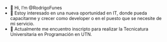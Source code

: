 - 👋 Hi, I’m @RodrigoFunes
- 👀 Estoy interesado en una nueva oportunidad en IT, donde pueda capacitarme y crecer como developer o en el puesto que se necesite de mi servicio.
- 🌱 Actualmente me encuentro inscripto para realizar la Tecnicatura Universitaria en Programación en UTN.


<!---
RodrigoFunes/RodrigoFunes is a ✨ special ✨ repository because its `README.md` (this file) appears on your GitHub profile.
You can click the Preview link to take a look at your changes.
--->
